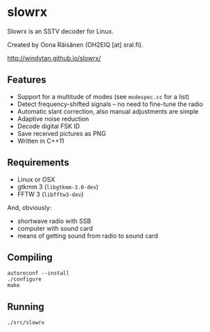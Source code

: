 slowrx
======

Slowrx is an SSTV decoder for Linux.

Created by Oona Räisänen (OH2EIQ [at] sral.fi).

http://windytan.github.io/slowrx/

Features
--------

* Support for a multitude of modes (see `modespec.cc` for a list)
* Detect frequency-shifted signals – no need to fine-tune the radio
* Automatic slant correction, also manual adjustments are simple
* Adaptive noise reduction
* Decode digital FSK ID
* Save received pictures as PNG
* Written in C++11

Requirements
------------

* Linux or OSX
* gtkmm 3 (`libgtkmm-3.0-dev`)
* FFTW 3 (`libfftw3-dev`)

And, obviously:

* shortwave radio with SSB
* computer with sound card
* means of getting sound from radio to sound card

Compiling
---------

    autoreconf --install
    ./configure
    make

Running
-------

`./src/slowrx`
